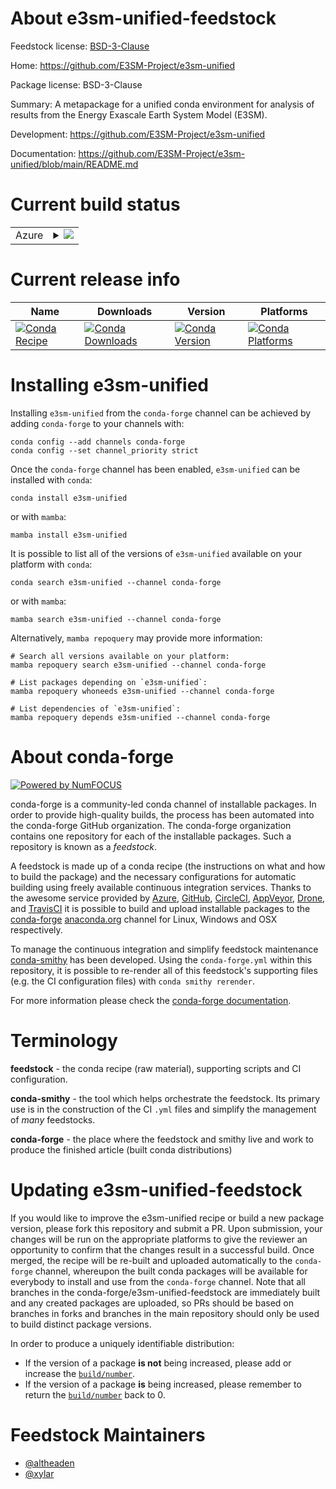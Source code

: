 About e3sm-unified-feedstock
============================

Feedstock license: [BSD-3-Clause](https://github.com/conda-forge/e3sm-unified-feedstock/blob/main/LICENSE.txt)

Home: https://github.com/E3SM-Project/e3sm-unified

Package license: BSD-3-Clause

Summary: A metapackage for a unified conda environment for analysis of results
from the Energy Exascale Earth System Model (E3SM).


Development: https://github.com/E3SM-Project/e3sm-unified

Documentation: https://github.com/E3SM-Project/e3sm-unified/blob/main/README.md

Current build status
====================


<table>
    
  <tr>
    <td>Azure</td>
    <td>
      <details>
        <summary>
          <a href="https://dev.azure.com/conda-forge/feedstock-builds/_build/latest?definitionId=23232&branchName=main">
            <img src="https://dev.azure.com/conda-forge/feedstock-builds/_apis/build/status/e3sm-unified-feedstock?branchName=main">
          </a>
        </summary>
        <table>
          <thead><tr><th>Variant</th><th>Status</th></tr></thead>
          <tbody><tr>
              <td>linux_64_mpihpcpython3.10.____cpython</td>
              <td>
                <a href="https://dev.azure.com/conda-forge/feedstock-builds/_build/latest?definitionId=23232&branchName=main">
                  <img src="https://dev.azure.com/conda-forge/feedstock-builds/_apis/build/status/e3sm-unified-feedstock?branchName=main&jobName=linux&configuration=linux%20linux_64_mpihpcpython3.10.____cpython" alt="variant">
                </a>
              </td>
            </tr><tr>
              <td>linux_64_mpihpcpython3.9.____cpython</td>
              <td>
                <a href="https://dev.azure.com/conda-forge/feedstock-builds/_build/latest?definitionId=23232&branchName=main">
                  <img src="https://dev.azure.com/conda-forge/feedstock-builds/_apis/build/status/e3sm-unified-feedstock?branchName=main&jobName=linux&configuration=linux%20linux_64_mpihpcpython3.9.____cpython" alt="variant">
                </a>
              </td>
            </tr><tr>
              <td>linux_64_mpimpichpython3.10.____cpython</td>
              <td>
                <a href="https://dev.azure.com/conda-forge/feedstock-builds/_build/latest?definitionId=23232&branchName=main">
                  <img src="https://dev.azure.com/conda-forge/feedstock-builds/_apis/build/status/e3sm-unified-feedstock?branchName=main&jobName=linux&configuration=linux%20linux_64_mpimpichpython3.10.____cpython" alt="variant">
                </a>
              </td>
            </tr><tr>
              <td>linux_64_mpimpichpython3.9.____cpython</td>
              <td>
                <a href="https://dev.azure.com/conda-forge/feedstock-builds/_build/latest?definitionId=23232&branchName=main">
                  <img src="https://dev.azure.com/conda-forge/feedstock-builds/_apis/build/status/e3sm-unified-feedstock?branchName=main&jobName=linux&configuration=linux%20linux_64_mpimpichpython3.9.____cpython" alt="variant">
                </a>
              </td>
            </tr><tr>
              <td>linux_64_mpinompipython3.10.____cpython</td>
              <td>
                <a href="https://dev.azure.com/conda-forge/feedstock-builds/_build/latest?definitionId=23232&branchName=main">
                  <img src="https://dev.azure.com/conda-forge/feedstock-builds/_apis/build/status/e3sm-unified-feedstock?branchName=main&jobName=linux&configuration=linux%20linux_64_mpinompipython3.10.____cpython" alt="variant">
                </a>
              </td>
            </tr><tr>
              <td>linux_64_mpinompipython3.9.____cpython</td>
              <td>
                <a href="https://dev.azure.com/conda-forge/feedstock-builds/_build/latest?definitionId=23232&branchName=main">
                  <img src="https://dev.azure.com/conda-forge/feedstock-builds/_apis/build/status/e3sm-unified-feedstock?branchName=main&jobName=linux&configuration=linux%20linux_64_mpinompipython3.9.____cpython" alt="variant">
                </a>
              </td>
            </tr><tr>
              <td>linux_64_mpiopenmpipython3.10.____cpython</td>
              <td>
                <a href="https://dev.azure.com/conda-forge/feedstock-builds/_build/latest?definitionId=23232&branchName=main">
                  <img src="https://dev.azure.com/conda-forge/feedstock-builds/_apis/build/status/e3sm-unified-feedstock?branchName=main&jobName=linux&configuration=linux%20linux_64_mpiopenmpipython3.10.____cpython" alt="variant">
                </a>
              </td>
            </tr><tr>
              <td>linux_64_mpiopenmpipython3.9.____cpython</td>
              <td>
                <a href="https://dev.azure.com/conda-forge/feedstock-builds/_build/latest?definitionId=23232&branchName=main">
                  <img src="https://dev.azure.com/conda-forge/feedstock-builds/_apis/build/status/e3sm-unified-feedstock?branchName=main&jobName=linux&configuration=linux%20linux_64_mpiopenmpipython3.9.____cpython" alt="variant">
                </a>
              </td>
            </tr><tr>
              <td>osx_64_mpihpcpython3.10.____cpython</td>
              <td>
                <a href="https://dev.azure.com/conda-forge/feedstock-builds/_build/latest?definitionId=23232&branchName=main">
                  <img src="https://dev.azure.com/conda-forge/feedstock-builds/_apis/build/status/e3sm-unified-feedstock?branchName=main&jobName=osx&configuration=osx%20osx_64_mpihpcpython3.10.____cpython" alt="variant">
                </a>
              </td>
            </tr><tr>
              <td>osx_64_mpihpcpython3.9.____cpython</td>
              <td>
                <a href="https://dev.azure.com/conda-forge/feedstock-builds/_build/latest?definitionId=23232&branchName=main">
                  <img src="https://dev.azure.com/conda-forge/feedstock-builds/_apis/build/status/e3sm-unified-feedstock?branchName=main&jobName=osx&configuration=osx%20osx_64_mpihpcpython3.9.____cpython" alt="variant">
                </a>
              </td>
            </tr><tr>
              <td>osx_64_mpimpichpython3.10.____cpython</td>
              <td>
                <a href="https://dev.azure.com/conda-forge/feedstock-builds/_build/latest?definitionId=23232&branchName=main">
                  <img src="https://dev.azure.com/conda-forge/feedstock-builds/_apis/build/status/e3sm-unified-feedstock?branchName=main&jobName=osx&configuration=osx%20osx_64_mpimpichpython3.10.____cpython" alt="variant">
                </a>
              </td>
            </tr><tr>
              <td>osx_64_mpimpichpython3.9.____cpython</td>
              <td>
                <a href="https://dev.azure.com/conda-forge/feedstock-builds/_build/latest?definitionId=23232&branchName=main">
                  <img src="https://dev.azure.com/conda-forge/feedstock-builds/_apis/build/status/e3sm-unified-feedstock?branchName=main&jobName=osx&configuration=osx%20osx_64_mpimpichpython3.9.____cpython" alt="variant">
                </a>
              </td>
            </tr><tr>
              <td>osx_64_mpinompipython3.10.____cpython</td>
              <td>
                <a href="https://dev.azure.com/conda-forge/feedstock-builds/_build/latest?definitionId=23232&branchName=main">
                  <img src="https://dev.azure.com/conda-forge/feedstock-builds/_apis/build/status/e3sm-unified-feedstock?branchName=main&jobName=osx&configuration=osx%20osx_64_mpinompipython3.10.____cpython" alt="variant">
                </a>
              </td>
            </tr><tr>
              <td>osx_64_mpinompipython3.9.____cpython</td>
              <td>
                <a href="https://dev.azure.com/conda-forge/feedstock-builds/_build/latest?definitionId=23232&branchName=main">
                  <img src="https://dev.azure.com/conda-forge/feedstock-builds/_apis/build/status/e3sm-unified-feedstock?branchName=main&jobName=osx&configuration=osx%20osx_64_mpinompipython3.9.____cpython" alt="variant">
                </a>
              </td>
            </tr><tr>
              <td>osx_64_mpiopenmpipython3.10.____cpython</td>
              <td>
                <a href="https://dev.azure.com/conda-forge/feedstock-builds/_build/latest?definitionId=23232&branchName=main">
                  <img src="https://dev.azure.com/conda-forge/feedstock-builds/_apis/build/status/e3sm-unified-feedstock?branchName=main&jobName=osx&configuration=osx%20osx_64_mpiopenmpipython3.10.____cpython" alt="variant">
                </a>
              </td>
            </tr><tr>
              <td>osx_64_mpiopenmpipython3.9.____cpython</td>
              <td>
                <a href="https://dev.azure.com/conda-forge/feedstock-builds/_build/latest?definitionId=23232&branchName=main">
                  <img src="https://dev.azure.com/conda-forge/feedstock-builds/_apis/build/status/e3sm-unified-feedstock?branchName=main&jobName=osx&configuration=osx%20osx_64_mpiopenmpipython3.9.____cpython" alt="variant">
                </a>
              </td>
            </tr>
          </tbody>
        </table>
      </details>
    </td>
  </tr>
</table>

Current release info
====================

| Name | Downloads | Version | Platforms |
| --- | --- | --- | --- |
| [![Conda Recipe](https://img.shields.io/badge/recipe-e3sm--unified-green.svg)](https://anaconda.org/conda-forge/e3sm-unified) | [![Conda Downloads](https://img.shields.io/conda/dn/conda-forge/e3sm-unified.svg)](https://anaconda.org/conda-forge/e3sm-unified) | [![Conda Version](https://img.shields.io/conda/vn/conda-forge/e3sm-unified.svg)](https://anaconda.org/conda-forge/e3sm-unified) | [![Conda Platforms](https://img.shields.io/conda/pn/conda-forge/e3sm-unified.svg)](https://anaconda.org/conda-forge/e3sm-unified) |

Installing e3sm-unified
=======================

Installing `e3sm-unified` from the `conda-forge` channel can be achieved by adding `conda-forge` to your channels with:

```
conda config --add channels conda-forge
conda config --set channel_priority strict
```

Once the `conda-forge` channel has been enabled, `e3sm-unified` can be installed with `conda`:

```
conda install e3sm-unified
```

or with `mamba`:

```
mamba install e3sm-unified
```

It is possible to list all of the versions of `e3sm-unified` available on your platform with `conda`:

```
conda search e3sm-unified --channel conda-forge
```

or with `mamba`:

```
mamba search e3sm-unified --channel conda-forge
```

Alternatively, `mamba repoquery` may provide more information:

```
# Search all versions available on your platform:
mamba repoquery search e3sm-unified --channel conda-forge

# List packages depending on `e3sm-unified`:
mamba repoquery whoneeds e3sm-unified --channel conda-forge

# List dependencies of `e3sm-unified`:
mamba repoquery depends e3sm-unified --channel conda-forge
```


About conda-forge
=================

[![Powered by
NumFOCUS](https://img.shields.io/badge/powered%20by-NumFOCUS-orange.svg?style=flat&colorA=E1523D&colorB=007D8A)](https://numfocus.org)

conda-forge is a community-led conda channel of installable packages.
In order to provide high-quality builds, the process has been automated into the
conda-forge GitHub organization. The conda-forge organization contains one repository
for each of the installable packages. Such a repository is known as a *feedstock*.

A feedstock is made up of a conda recipe (the instructions on what and how to build
the package) and the necessary configurations for automatic building using freely
available continuous integration services. Thanks to the awesome service provided by
[Azure](https://azure.microsoft.com/en-us/services/devops/), [GitHub](https://github.com/),
[CircleCI](https://circleci.com/), [AppVeyor](https://www.appveyor.com/),
[Drone](https://cloud.drone.io/welcome), and [TravisCI](https://travis-ci.com/)
it is possible to build and upload installable packages to the
[conda-forge](https://anaconda.org/conda-forge) [anaconda.org](https://anaconda.org/)
channel for Linux, Windows and OSX respectively.

To manage the continuous integration and simplify feedstock maintenance
[conda-smithy](https://github.com/conda-forge/conda-smithy) has been developed.
Using the ``conda-forge.yml`` within this repository, it is possible to re-render all of
this feedstock's supporting files (e.g. the CI configuration files) with ``conda smithy rerender``.

For more information please check the [conda-forge documentation](https://conda-forge.org/docs/).

Terminology
===========

**feedstock** - the conda recipe (raw material), supporting scripts and CI configuration.

**conda-smithy** - the tool which helps orchestrate the feedstock.
                   Its primary use is in the construction of the CI ``.yml`` files
                   and simplify the management of *many* feedstocks.

**conda-forge** - the place where the feedstock and smithy live and work to
                  produce the finished article (built conda distributions)


Updating e3sm-unified-feedstock
===============================

If you would like to improve the e3sm-unified recipe or build a new
package version, please fork this repository and submit a PR. Upon submission,
your changes will be run on the appropriate platforms to give the reviewer an
opportunity to confirm that the changes result in a successful build. Once
merged, the recipe will be re-built and uploaded automatically to the
`conda-forge` channel, whereupon the built conda packages will be available for
everybody to install and use from the `conda-forge` channel.
Note that all branches in the conda-forge/e3sm-unified-feedstock are
immediately built and any created packages are uploaded, so PRs should be based
on branches in forks and branches in the main repository should only be used to
build distinct package versions.

In order to produce a uniquely identifiable distribution:
 * If the version of a package **is not** being increased, please add or increase
   the [``build/number``](https://docs.conda.io/projects/conda-build/en/latest/resources/define-metadata.html#build-number-and-string).
 * If the version of a package **is** being increased, please remember to return
   the [``build/number``](https://docs.conda.io/projects/conda-build/en/latest/resources/define-metadata.html#build-number-and-string)
   back to 0.

Feedstock Maintainers
=====================

* [@altheaden](https://github.com/altheaden/)
* [@xylar](https://github.com/xylar/)


<!-- dummy commit to enable rerendering -->

